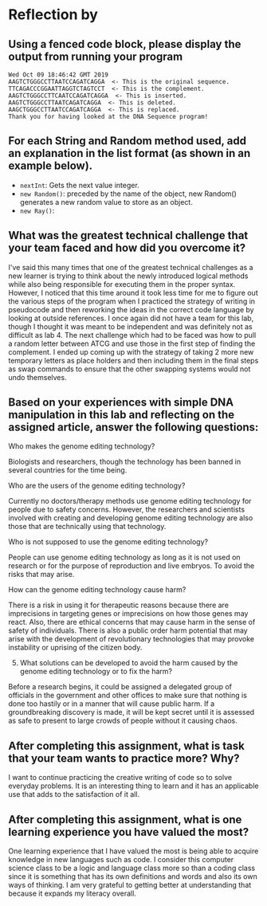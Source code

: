 # Reflection by 

## Using a fenced code block, please display the output from running your program
```> Task :run
Wed Oct 09 18:46:42 GMT 2019
AAGTCTGGGCCTTAATCCAGATCAGGA  <- This is the original sequence.
TTCAGACCCGGAATTAGGTCTAGTCCT  <- This is the complement.
AAGTCTGGGCCTTCAATCCAGATCAGGA  <- This is inserted.
AAGTCTGGGCCTTAATCAGATCAGGA  <- This is deleted.
AAGCTGGGCCTTAATCCAGATCAGGA  <- This is replaced.
Thank you for having looked at the DNA Sequence program!
```
## For each String and Random method used, add an explanation in the list format (as shown in an example below).

- `nextInt`: Gets the next value integer.
- `new Random()`: preceded by the name of the object, new Random() generates a new random value to store as an object.
- `new Ray()`:

## What was the greatest technical challenge that your team faced and how did you overcome it?

I've said this many times that one of the greatest technical challenges as a new learner is trying to think about the newly introduced logical methods while also being responsible for executing them in the proper syntax. However, I noticed that this time around it took less time for me to figure out the various steps of the program when I practiced the strategy of writing in pseudocode and then reworking the ideas in the correct code language by looking at outside references. I once again did not have a team for this lab, though I thought it was meant to be independent and was definitely not as difficult as lab 4. The next challenge which had to be faced was how to pull a random letter between ATCG and use those in the first step of finding the complement. I ended up coming up with the strategy of taking 2 more new temporary letters as place holders and then including them in the final steps as swap commands to ensure that the other swapping systems would not undo themselves.

## Based on your experiences with simple DNA manipulation in this lab and reflecting on the assigned article, answer the following questions:

Who makes the genome editing technology?

Biologists and researchers, though the technology has been banned in several countries for the time being.

Who are the users of the genome editing technology?

Currently no doctors/therapy methods use genome editing technology for people due to safety concerns. However, the researchers and scientists involved with creating and developing genome editing technology are also those that are technically using that technology.

Who is not supposed to use the genome editing technology?

People can use genome editing technology as long as it is not used on research or for the purpose of reproduction and live embryos. To avoid the risks that may arise.

How can the genome editing technology cause harm?

There is a risk in using it for therapeutic reasons because there are imprecisions in targeting genes or imprecisions on how those genes may react. Also, there are ethical concerns that may cause harm in the sense of safety of individuals. There is also a public order harm potential that may arise with the development of revolutionary technologies that may provoke instability or uprising of the citizen body.

5. What solutions can be developed to avoid the harm caused by the genome editing technology or to fix the harm?

Before a research begins, it could be assigned a delegated group of officials in the government and other offices to make sure that nothing is done too hastily or in a manner that will cause public harm. If a groundbreaking discovery is made, it will be kept secret until it is assessed as safe to present to large crowds of people without it causing chaos.

## After completing this assignment, what is task that your team wants to practice more? Why?

I want to continue practicing the creative writing of code so to solve everyday problems. It is an interesting thing to learn and it has an applicable use that adds to the satisfaction of it all.

## After completing this assignment, what is one learning experience you have valued the most?

One learning experience that I have valued the most is being able to acquire knowledge in new languages such as code. I consider this computer science class to be a logic and language class more so than a coding class since it is something that has its own definitions and words and also its own ways of thinking. I am very grateful to getting better at understanding that because it expands my literacy overall.
